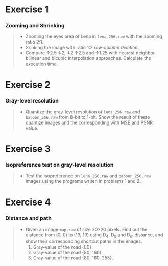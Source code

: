 # Exercise 1
### Zooming and Shrinking
> * Zooming the eyes area of Lena in `lena_256.raw` with the zooming ratio 2:1.
> * Srinking the image with ratio 1:2 *row-column deletion*.
> * Compare ↑2.5 ↓2, ↓2 ↑2.5 and  ↑1.25 with nearest neighbor, bilinear and bicublc interpolation approaches. Calculate the execution time.

# Exercise 2
### Gray-level resolution
> * Quantize the gray-level resolution of `lena_256.raw` and `baboon_256.raw` from 8-bit to 1-bit. Show the result of these quantize images and the corresponding with MSE and PSNR value.

# Exercise 3
### Isopreference test on gray-level resolution
> * Test the isopreference on `lena_256.raw` and `baboon_256.raw` images using the programs writen in problems 1 and 2.

# Exercise 4
### Distance and path
> * Given an image `map.raw` of size 20×20 pixels. Find out the distance from (0, 0) to (19, 19) using D<sub>4</sub>, D<sub>8</sub> and D<sub>m</sub> distance, and show their corresponding shortcut paths in the images.
>   1. Gray-value of the road {80}.
>   2. Gray-value of the road {80, 160}.
>   3. Gray-value of the road {80, 160, 255}.